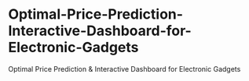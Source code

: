 # Optimal-Price-Prediction-Interactive-Dashboard-for-Electronic-Gadgets
Optimal Price Prediction &amp; Interactive Dashboard for Electronic Gadgets
